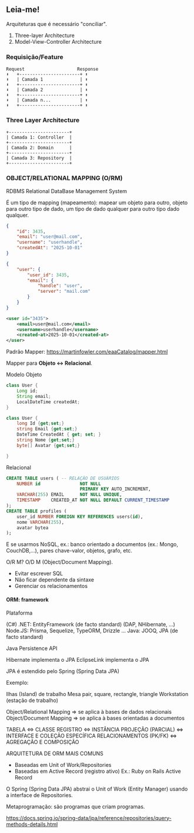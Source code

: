 ## Leia-me!

Arquiteturas que é necessário "conciliar".

1. Three-layer Architecture
2. Model-View-Controller Architecture


### Requisição/Feature


```plain
Request                    Response
⬇️   +-----------------------+ ⬆️
⬇️   | Camada 1              | ⬆️
⬇️   +-----------------------+ ⬆️
⬇️   | Camada 2              | ⬆️
⬇️   +-----------------------+ ⬆️
⬇️   | Camada n...           | ⬆️
⬇️   +-----------------------+ ⬆️
```

### Three Layer Architecture

```plain
+-----------------------+
| Camada 1: Controller  |
+-----------------------+
| Camada 2: Domain      |
+-----------------------+
| Camada 3: Repository  |
+-----------------------+
```

### OBJECT/RELATIONAL MAPPING (O/RM)

RDBMS
Relational DataBase Management System

É um tipo de mapping (mapeamento):
mapear um objeto para outro, objeto para outro tipo de dado, um tipo de dado qualquer para outro tipo dado qualquer.

```json
{
    "id": 3435,
    "email": "user@mail.com",
    "username": "userhandle",
    "createdAt": "2025-10-01"
}
```

```json
{
    "user": {
        "user_id": 3435,
        "email": {
            "handle": "user",
            "server": "mail.com"
        }
    }
}
```

```xml
<user id="3435">
    <email>user@mail.com</email>
    <username>userhandle</username>
    <created-at>2025-10-01</created-at>
</user>
```

Padrão Mapper:
<https://martinfowler.com/eaaCatalog/mapper.html>

Mapper para **Objeto <-> Relacional**.

Modelo Objeto

```java
class User {
    Long id;
    String email;
    LocalDateTime createdAt;
}
```

```csharp
class User {
    long Id {get;set;}
    string Email {get;set;}
    DateTime CreatedAt { get; set; }
    string Nome {get;set;}
    byte[] Avatar {get;set;}

}
```

Relacional


```sql
CREATE TABLE users ( -- RELAÇÃO DE USUÁRIOS
    NUMBER id               NOT NULL
                            PRIMARY KEY AUTO_INCREMENT,
    VARCHAR(255) EMAIL      NOT NULL UNIQUE,
    TIMESTAMP    CREATED_AT NOT NULL DEFAULT CURRENT_TIMESTAMP
);
CREATE TABLE profiles (
    user_id NUMBER FOREIGN KEY REFERENCES users(id),
    nome VARCHAR(255),
    avatar bytea 
);
```

E se usarmos NoSQL, ex.: banco orientado a documentos (ex.: Mongo, CouchDB,...), pares chave-valor, objetos, grafo, etc.

O/R M? O/D M (Object/Document Mapping).

- Evitar escrever SQL
- Não ficar dependente da sintaxe
- Gerenciar os relacionamentos

#### ORM: framework

Plataforma

(C#) .NET: EntityFramework (de facto standard)  (DAP, NHibernate, ...)
Node.JS: Prisma, Sequelize, TypeORM, Drizzle ...
Java: JOOQ, JPA (de facto standard)

Java
Persistence
API

Hibernate implementa o JPA
EclipseLink implementa o JPA

JPA é estendido pelo Spring (Spring Data JPA)

Exemplo:

Ilhas (Island) de trabalho
    Mesa pair, square, rectangle, triangle
    Workstation (estação de trabalho)

Object/Relational Mapping => se aplica à bases de dados relacionais
Object/Document Mapping => se aplica à bases orientadas a documentos

TABELA <=> CLASSE
REGISTRO <=> INSTÂNCIA
PROJEÇÃO (PARCIAL) <=> INTERFACE E COLEÇÃO ESPECÍFICA
RELACIONAMENTOS (PK/FK) <=> AGREGAÇÃO E COMPOSIÇÃO

ARQUITETURA DE ORM MAIS COMUNS
- Baseadas em Unit of Work/Repositories
- Baseadas em Active Record (registro ativo) Ex.: Ruby on Rails Active Record

O Spring (Spring Data JPA) abstrai o Unit of Work (Entity Manager) usando a interface de Repositories.

Metaprogramação: são programas que criam programas.

https://docs.spring.io/spring-data/jpa/reference/repositories/query-methods-details.html